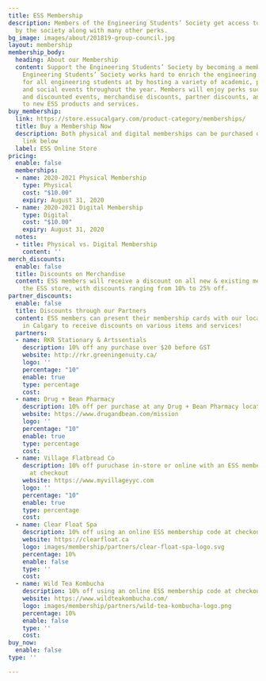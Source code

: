 ```yaml
---
title: ESS Membership
description: Members of the Engineering Students’ Society get access to events hosted
  by the society along with many other perks.
bg_image: images/about/201819-group-council.jpg
layout: membership
membership_body:
  heading: About our Membership
  content: Support the Engineering Students’ Society by becoming a member today! The
    Engineering Students’ Society works hard to enrich the engineering student experience
    for all engineering students at by hosting a variety of academic, professional,
    and social events throughout the year. Members will enjoy perks such as exclusive
    and discounted events, merchandise discounts, partner discounts, and early access
    to new ESS products and services.
buy_membership:
  link: https://store.essucalgary.com/product-category/memberships/
  title: Buy a Membership Now
  description: Both physical and digital memberships can be purchased online via the
    link below
  label: ESS Online Store
pricing:
  enable: false
  memberships:
  - name: 2020-2021 Physical Membership
    type: Physical
    cost: "$10.00"
    expiry: August 31, 2020
  - name: 2020-2021 Digital Membership
    type: Digital
    cost: "$10.00"
    expiry: August 31, 2020
  notes:
  - title: Physical vs. Digital Membership
    content: ''
merch_discounts:
  enable: false
  title: Discounts on Merchandise
  content: ESS members will receive a discount on all new & existing merchandise in
    the ESS store, with discounts ranging from 10% to 25% off.
partner_discounts:
  enable: false
  title: Discounts through our Partners
  content: ESS members can present their membership cards with our local partners
    in Calgary to receive discounts on various items and services!
  partners:
  - name: RKR Stationary & Artssentials
    description: 10% off any purchase over $20 before GST
    website: http://rkr.greeningenuity.ca/
    logo: ''
    percentage: "10"
    enable: true
    type: percentage
    cost: 
  - name: Drug + Bean Pharmacy
    description: 10% off per purchase at any Drug + Bean Pharmacy location
    website: https://www.drugandbean.com/mission
    logo: ''
    percentage: "10"
    enable: true
    type: percentage
    cost: 
  - name: Village Flatbread Co
    description: 10% off puruchase in-store or online with an ESS membership code
      at checkout
    website: https://www.myvillageyyc.com
    logo: ''
    percentage: "10"
    enable: true
    type: percentage
    cost: 
  - name: Clear Float Spa
    description: 10% off using an online ESS membership code at checkout
    website: https://clearfloat.ca
    logo: images/membership/partners/clear-float-spa-logo.svg
    percentage: 10%
    enable: false
    type: ''
    cost: 
  - name: Wild Tea Kombucha
    description: 10% off using an online ESS membership code at checkout
    website: https://www.wildteakombucha.com/
    logo: images/membership/partners/wild-tea-kombucha-logo.png
    percentage: 10%
    enable: false
    type: ''
    cost: 
buy_now:
  enable: false
type: ''

---
```

